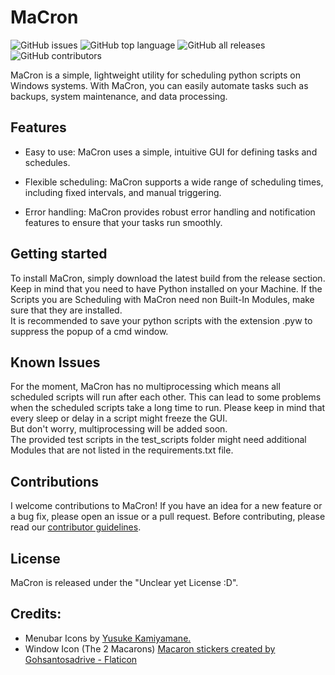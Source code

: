# MaCron
![GitHub issues](https://img.shields.io/github/issues/Ma-Ko-Dev/MaCron?style=plastic)
![GitHub top language](https://img.shields.io/github/languages/top/Ma-Ko-Dev/MaCron?style=plastic)
![GitHub all releases](https://img.shields.io/github/downloads/Ma-Ko-Dev/MaCron/total?style=plastic)
![GitHub contributors](https://img.shields.io/github/contributors/Ma-Ko-Dev/Macron?style=plastic)

MaCron is a simple, lightweight utility for scheduling python scripts on Windows systems. With MaCron, you can easily automate tasks such as backups, system maintenance, and data processing.

## Features

- Easy to use: MaCron uses a simple, intuitive GUI for defining tasks and schedules.
- Flexible scheduling: MaCron supports a wide range of scheduling times, including fixed intervals, and manual triggering.

- Error handling: MaCron provides robust error handling and notification features to ensure that your tasks run smoothly.

## Getting started

To install MaCron, simply download the latest build from the release section.<br>
Keep in mind that you need to have Python installed on your Machine. If the Scripts you are Scheduling with MaCron need non Built-In Modules, make sure that they are installed.<br>
It is recommended to save your python scripts with the extension .pyw to suppress the popup of a cmd window.

## Known Issues
For the moment, MaCron has no multiprocessing which means all scheduled scripts will run after each other. This can lead to some problems when the scheduled scripts take a long time to run. Please keep in mind that every sleep or delay in a script might freeze the GUI.<br>
But don't worry, multiprocessing will be added soon.<br>
The provided test scripts in the test_scripts folder might need additional Modules that are not listed in the requirements.txt file.

## Contributions

I welcome contributions to MaCron! If you have an idea for a new feature or a bug fix, please open an issue or a pull request. Before contributing, please read our [contributor guidelines](CONTRIBUTING.md).

## License

MaCron is released under the "Unclear yet License :D".

## Credits:
- Menubar Icons by [Yusuke Kamiyamane.](https://p.yusukekamiyamane.com/)
- Window Icon (The 2 Macarons) [Macaron stickers created by Gohsantosadrive - Flaticon](https://www.flaticon.com/free-stickers/macaron)</a>

